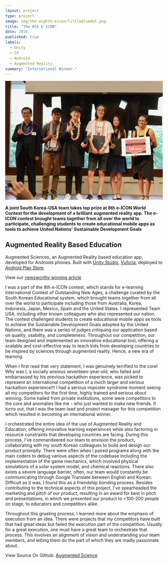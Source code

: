 ```yaml
---
layout: project
type: project
image: img/the-eighth-eicon/littlebluedot.png
title: "The 8th E-ICON"
date: 2018
published: true
labels:
  - Unity
  - C#
  - Android
  - Augmented Reality
summary: "International Winner."
---
```


<div style="text-align: center;">
<img class="img-fluid" src="../img/the-eighth-eicon/award.jpg">
</div>

**A joint South Korea-USA team takes top prize at 8th e-ICON World Contest for the development of a brilliant augmented reality app.  The e-ICON contest brought teams together from all over the world to participate, challenging students to create educational mobile apps as tools to achieve United Nations' Sustainable Development Goals**


## Augmented Reality Based Education

Augmented Sciences, an Augmented Reality based education app, developed for Androids phones. Built with [Unity Studio](https://unity.com/), [Vuforia](https://www.ptc.com/en/products/vuforia), deployed to [Android Play Store](https://play.google.com/store/apps?hl=en_US&gl=US).

View our [newsworthy winning article](https://www.hawaiipublicschools.org/ConnectWithUs/MediaRoom/PressReleases/Pages/8th-e-ICON-winners.aspx)

I was a part of the 8th e-ICON contest, which stands for e-learning International Contest of Outstanding New Ages, a challenge curated by the South Korean Educational system, which brought teams together from all over the world to participate including those from Australia, Korea, Indonesia, Japan, Mexico, Spain and the United States. I represented Team USA, including other known colleagues who also represented our nation. The contest challenged students to create educational mobile apps as tools to achieve the Sustainable Development Goals adopted by the United Nations, and there was a series of judges critiquing our application based on quality, usability, and completeness. Throughout our competition, our team designed and implemented an innovative educational tool, offering a scalable and cost-effective way to teach kids from developing countries to be inspired by sciences through augmented reality. Hence, a new era of learning.

When I first read that very statement, I was genuinely terrified to the core! Why was I, a socially anxious seventeen-year-old, who failed and embarrassed by his previous hackathon experience, was picked to represent an international competition of a much larger and serious hackathon experience!!! I had a serious imposter syndrome moment seeing all my competitors for the first time, highly trained and serious about winning. Some hailed from private institutions, some were competitors to the core and anomalies like me - who just wanted to make new friends. It turns out, that I was the team lead and project manager for this competition which resulted in becoming an international winner.

I orchestrated the entire idea of the use of Augmented Reality and Education, offering innovative learning experiences while also factoring in resource constraints that developing countries are facing. During this process, I've commandeered our team to envision the product, collaborating with my south Korean colleagues to build and design our product promptly. There were often when I paired programs along with the main coders to debug various aspects of the codebase including the implementation of the game mechanics, which involved physical simulations of a solar system model, and chemical reactions. There also exists a severe language barrier, often, our team would constantly be communicating through Google Translate between English and Korean. Difficult as it was, I found this as a friendship bonding process. Besides contributing to the technical aspects of this project, I've spearheaded the marketing and pitch of our product, resulting in an award for best in pitch and presentations, in which we presented our product to ~100-200 people on stage, to educators and competitors alike.

Throughout this grueling process, I learned more about the emphasis of execution from an idea. There were projects that my competitors have built that had great ideas but failed the execution part of the competition. Usually for a great execution, one must have a great team to orchestrate that process. This involves an alignment of vision and understanding your team members, and letting them do the part of which they are madly passionate about.


View Source On Github: <a href="https://github.com/caslabs/8th-E-Icon">Augmented Science</a>
